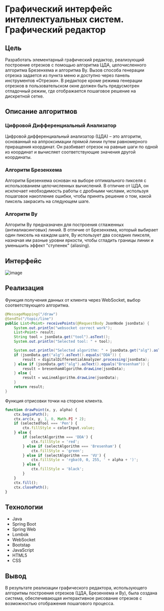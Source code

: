# Графический интерфейс интеллектуальных систем. Графический редактор

## Цель
Разработать элементарный графический редактор, реализующий построение отрезков с помощью алгоритма ЦДА, целочисленного алгоритма Брезенхема и алгоритма Ву. Вызов способа генерации отрезка задается из пункта меню и доступно через панель инструментов «Отрезки». В редакторе кроме режима генерации отрезков в пользовательском окне должен быть предусмотрен отладочный режим, где отображается пошаговое решение на дискретной сетке.

## Описание алгоритмов
### Цифровой Дифференциальный Анализатор
Цифровой дифференциальный анализатор (ЦДА) – это алгоритм, основанный на аппроксимации прямой линии путем равномерного приращения координат. Он разбивает отрезок на равные шаги по одной из координат и вычисляет соответствующие значения другой координаты.

### Алгоритм Брезенхема
Алгоритм Брезенхема основан на выборе оптимального пикселя с использованием целочисленных вычислений. В отличие от ЦДА, он исключает необходимость работы с дробными числами, используя пошаговое накопление ошибки, чтобы принять решение о том, какой пиксель закрасить на следующем шаге.

### Алгоритм Ву
Алгоритм Ву предназначен для построения сглаженных (антиалиасинговых) линий. В отличие от Брезенхема, который выбирает один пиксель на каждом шаге, Ву использует два соседних пикселя, назначая им разные уровни яркости, чтобы сгладить границы линии и уменьшить эффект "ступенек" (aliasing).

## Интерфейс
![image](https://github.com/user-attachments/assets/8e8ca62e-dfca-4508-a474-03065f326272)

## Реализация
Функция получения данных от клиента через WebSocket, выбор соответствующего алгоритма.
```java
@MessageMapping("/draw")
@SendTo("/topic/line")
public List<Point> receivePoints(@RequestBody JsonNode jsonData) {
    System.out.println("websocket correct work");
    List<Point> result;
    String tool = jsonData.get("tool").asText();
    System.out.println("Selected tool: " + tool);

    System.out.println("Selected algorithm: " + jsonData.get("alg").asText());
    if (jsonData.get("alg").asText().equals("DDA")) {
        result = digitalDifferentialAnalyzer.processing(jsonData);
    } else if (jsonData.get("alg").asText().equals("Bresenham")) {
        result = bresenhamAlgorithm.drawLine(jsonData);
    } else {
        result = wuLineAlgorithm.drawLine(jsonData);
    }
    return result;
}
```

Функция отрисовки точки на стороне клиента.
```js
function drawPoint(x, y, alpha) {
    ctx.beginPath();
    ctx.arc(x, y, 1, 0, Math.PI * 2);
    if (selectedTool === 'Pen') {
        ctx.fillStyle = colorInput.value;
    } else {
        if (selectAlgorithm === 'DDA') {
            ctx.fillStyle = 'red';
        } else if (selectAlgorithm === 'Bresenham') {
            ctx.fillStyle = 'green';
        } else if (selectAlgorithm === 'VU') {
            ctx.fillStyle = 'rgba(0, 0, 255, ' + alpha + ')';
        } else {
            ctx.fillStyle = 'black';
        }
    }
    ctx.fill();
    ctx.closePath();
}
```

## Технологии
- Java
- Spring Boot
- Spring Web
- Lombok
- WebSocket
- Bootstap
- JavaScript
- HTML5
- CSS

## Вывод
В результате реализации графического редактора, использующего алгоритмы построения отрезков (ЦДА, Брезенхема и Ву), была создана система, обеспечивающая интерактивное рисование отрезков с возможностью отображения пошагового процесса.
